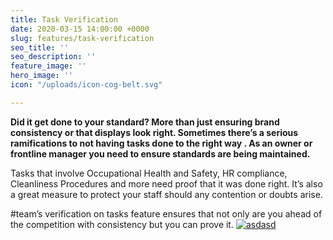 ```yaml
---
title: Task Verification
date: 2020-03-15 14:00:00 +0000
slug: features/task-verification
seo_title: ''
seo_description: ''
feature_image: ''
hero_image: ''
icon: "/uploads/icon-cog-belt.svg"

---
```

**Did it get done to your standard? More than just ensuring brand consistency or that displays look right. Sometimes there’s a serious ramifications to not having tasks done to the right way . As an owner or frontline manager you need to ensure standards are being maintained.**

Tasks that involve Occupational Health and Safety, HR compliance, Cleanliness Procedures and more need proof that it was done right. It’s also a great measure to protect your staff should any contention or doubts arise.

\#team’s verification on tasks feature ensures that not only are you ahead of the competition with consistency but you can prove it.
<a href="http://www.reddit.com">
![asdasd](/uploads/2018/02/17/building2.jpg "sads")</a>